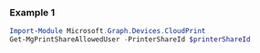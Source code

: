 ### Example 1
``` powershell
Import-Module Microsoft.Graph.Devices.CloudPrint
Get-MgPrintShareAllowedUser -PrinterShareId $printerShareId
```
